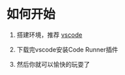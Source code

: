 # 如何开始
1. 搭建环境，推荐 [vscode](https://code.visualstudio.com/)

1. 下载完vscode安装Code Runner插件

1. 然后你就可以愉快的玩耍了
